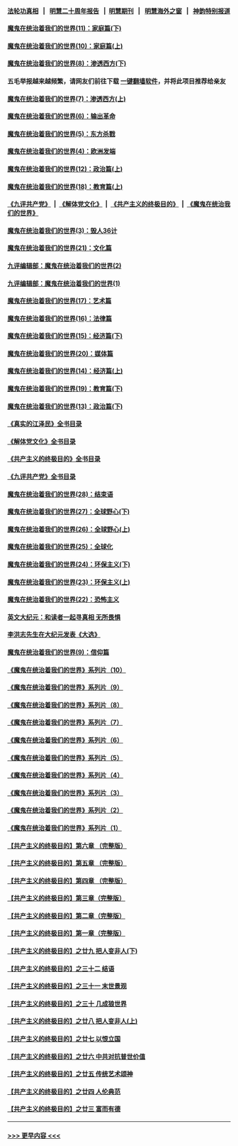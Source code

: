 #### [法轮功真相](https://github.com/gfw-breaker/truth/blob/master/README.md?t=0) &nbsp;&nbsp;|&nbsp;&nbsp; [明慧二十周年报告](https://github.com/gfw-breaker/mh-reports/blob/master/README.md?t=0) &nbsp;&nbsp;|&nbsp;&nbsp;[明慧期刊](https://github.com/gfw-breaker/mh-qikan) &nbsp;&nbsp;|&nbsp;&nbsp; [明慧海外之窗](https://github.com/gfw-breaker/mh-news/blob/master/README.md?t=0) &nbsp;&nbsp;|&nbsp;&nbsp; [神韵特别报道](https://github.com/gfw-breaker/mh-news/blob/master/shenyun.md?t=0)
#### [魔鬼在统治着我们的世界(11)：家庭篇(下)](../pages/nsc422/n10440961.md?t=12221243) 
#### [魔鬼在统治着我们的世界(10)：家庭篇(上)](../pages/nsc422/n10435448.md?t=12221243) 
#### [魔鬼在统治着我们的世界(8)：渗透西方(下)](../pages/nsc422/n10429603.md?t=12221243) 
#### 五毛举报越来越频繁，请网友们前往下载 [一键翻墙软件](https://github.com/gfw-breaker/ssr-accounts)，并将此项目推荐给亲友
#### [魔鬼在统治着我们的世界(7)：渗透西方(上)](../pages/nsc422/n10426013.md?t=12221243) 
#### [魔鬼在统治着我们的世界(6)：输出革命](../pages/nsc422/n10421536.md?t=12221243) 
#### [魔鬼在统治着我们的世界(5)：东方杀戮](../pages/nsc422/n10417707.md?t=12221243) 
#### [魔鬼在统治着我们的世界(4)：欧洲发端](../pages/nsc422/n10414890.md?t=12221243) 
#### [魔鬼在统治着我们的世界(12)：政治篇(上)](../pages/nsc422/n10444576.md?t=12221243) 
#### [魔鬼在统治着我们的世界(18)：教育篇(上)](../pages/nsc422/n10526970.md?t=12221243) 
#### [《九评共产党》](https://github.com/begood0513/9ping.md/blob/master/README.md) &nbsp;|&nbsp; [《解体党文化》](../../../../jtdwh.md/blob/master/README.md)  &nbsp;|&nbsp; [《共产主义的终极目的》](../../../../gczydzjmd.md/blob/master/README.md) &nbsp;|&nbsp; [《魔鬼在统治我们的世界》](../../../../mgztzwmdsj.md/blob/master/README.md) 
#### [魔鬼在统治着我们的世界(3)：毁人36计](../pages/nsc422/n10411583.md?t=12221243) 
#### [魔鬼在统治着我们的世界(21)：文化篇](../pages/nsc422/n10597706.md?t=12221243) 
#### [九评编辑部：魔鬼在统治着我们的世界(2)](../pages/nsc422/n10410036.md?t=12221243) 
#### [九评编辑部：魔鬼在统治着我们的世界(1)](../pages/nsc422/n10406825.md?t=12221243) 
#### [魔鬼在统治着我们的世界(17)：艺术篇](../pages/nsc422/n10499093.md?t=12221243) 
#### [魔鬼在统治着我们的世界(16)：法律篇](../pages/nsc422/n10485969.md?t=12221243) 
#### [魔鬼在统治着我们的世界(15)：经济篇(下)](../pages/nsc422/n10469975.md?t=12221243) 
#### [魔鬼在统治着我们的世界(20)：媒体篇](../pages/nsc422/n10586579.md?t=12221243) 
#### [魔鬼在统治着我们的世界(14)：经济篇(上)](../pages/nsc422/n10457370.md?t=12221243) 
#### [魔鬼在统治着我们的世界(19)：教育篇(下)](../pages/nsc422/n10564808.md?t=12221243) 
#### [魔鬼在统治着我们的世界(13)：政治篇(下)](../pages/nsc422/n10448270.md?t=12221243) 
#### [《真实的江泽民》全书目录](../pages/nsc422/n13721399.md?t=12221243) 
#### [《解体党文化》全书目录](../pages/nsc422/n13721157.md?t=12221243) 
#### [《共产主义的终极目的》全书目录](../pages/nsc422/n13721048.md?t=12221243) 
#### [《九评共产党》全书目录](../pages/nsc422/n13708085.md?t=12221243) 
#### [魔鬼在统治着我们的世界(28)：结束语](../pages/nsc422/n10936246.md?t=12221243) 
#### [魔鬼在统治着我们的世界(27)：全球野心(下)](../pages/nsc422/n10928319.md?t=12221243) 
#### [魔鬼在统治着我们的世界(26)：全球野心(上)](../pages/nsc422/n10900318.md?t=12221243) 
#### [魔鬼在统治着我们的世界(25)：全球化](../pages/nsc422/n10788205.md?t=12221243) 
#### [魔鬼在统治着我们的世界(24)：环保主义(下)](../pages/nsc422/n10695307.md?t=12221243) 
#### [魔鬼在统治着我们的世界(23)：环保主义(上)](../pages/nsc422/n10688613.md?t=12221243) 
#### [魔鬼在统治着我们的世界(22)：恐怖主义](../pages/nsc422/n10614727.md?t=12221243) 
#### [英文大纪元：和读者一起寻真相 无所畏惧](../pages/nsc422/n12542027.md?t=12221243) 
#### [李洪志先生在大纪元发表《大选》](../pages/nsc422/n12534746.md?t=12221243) 
#### [魔鬼在统治着我们的世界(9)：信仰篇](../pages/nsc422/n10432159.md?t=12221243) 
#### [《魔鬼在统治着我们的世界》系列片（10）](../pages/nsc422/n12292670.md?t=12221243) 
#### [《魔鬼在统治着我们的世界》系列片（9）](../pages/nsc422/n12290859.md?t=12221243) 
#### [《魔鬼在统治着我们的世界》系列片（8）](../pages/nsc422/n12287445.md?t=12221243) 
#### [《魔鬼在统治着我们的世界》系列片（7）](../pages/nsc422/n12283425.md?t=12221243) 
#### [《魔鬼在统治着我们的世界》系列片（6）](../pages/nsc422/n12282314.md?t=12221243) 
#### [《魔鬼在统治着我们的世界》系列片（5）](../pages/nsc422/n12281419.md?t=12221243) 
#### [《魔鬼在统治着我们的世界》系列片（4）](../pages/nsc422/n12274024.md?t=12221243) 
#### [《魔鬼在统治着我们的世界》系列片（3）](../pages/nsc422/n12271322.md?t=12221243) 
#### [《魔鬼在统治着我们的世界》系列片（2）](../pages/nsc422/n12269049.md?t=12221243) 
#### [《魔鬼在统治着我们的世界》系列片（1）](../pages/nsc422/n12267575.md?t=12221243) 
#### [【共产主义的终极目的】第六章 （完整版）](../pages/nsc422/n11428913.md?t=12221243) 
#### [【共产主义的终极目的】第五章 （完整版）](../pages/nsc422/n11428912.md?t=12221243) 
#### [【共产主义的终极目的】第四章 （完整版）](../pages/nsc422/n11428907.md?t=12221243) 
#### [【共产主义的终极目的】第三章（完整版）](../pages/nsc422/n11428848.md?t=12221243) 
#### [【共产主义的终极目的】第二章（完整版）](../pages/nsc422/n11428831.md?t=12221243) 
#### [【共产主义的终极目的】第一章（完整版）](../pages/nsc422/n11417651.md?t=12221243) 
#### [【共产主义的终极目的】之廿九 把人变非人(下)](../pages/nsc422/n11344140.md?t=12221243) 
#### [【共产主义的终极目的】之三十二 结语](../pages/nsc422/n11360535.md?t=12221243) 
#### [【共产主义的终极目的】之三十一 末世景观](../pages/nsc422/n11351129.md?t=12221243) 
#### [【共产主义的终极目的】之三十 几成狼世界](../pages/nsc422/n11348280.md?t=12221243) 
#### [【共产主义的终极目的】之廿八 把人变非人(上)](../pages/nsc422/n11340492.md?t=12221243) 
#### [【共产主义的终极目的】之廿七 以恨立国](../pages/nsc422/n11336944.md?t=12221243) 
#### [【共产主义的终极目的】之廿六 中共对抗普世价值](../pages/nsc422/n11324785.md?t=12221243) 
#### [【共产主义的终极目的】之廿五 传统艺术颂神](../pages/nsc422/n11296396.md?t=12221243) 
#### [【共产主义的终极目的】之廿四 人伦典范](../pages/nsc422/n11296397.md?t=12221243) 
#### [【共产主义的终极目的】之廿三 富而有德](../pages/nsc422/n11283598.md?t=12221243) 

----
#### [ >>> 更早内容 <<< ](../indexes/nsc422-earlier.md)
